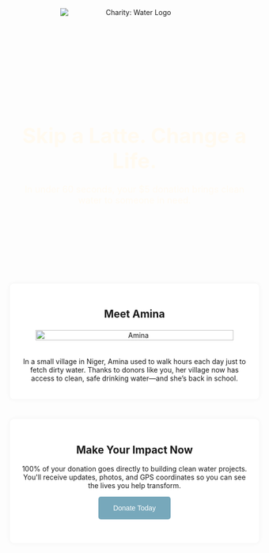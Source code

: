 <!DOCTYPE html>
<html lang="en">
<head>
  <meta charset="UTF-8" />
  <meta name="viewport" content="width=device-width, initial-scale=1.0" />
  <title>Charity: Water - Clean Water for All</title>
  <style>
    @import url('https://fonts.googleapis.com/css2?family=Proxima+Nova:wght@400;600&display=swap');

    body {
      font-family: 'Proxima Nova', sans-serif;
      margin: 0;
      padding: 0;
      line-height: 1.6;
      background-color: #cbccd1;
      color: #333;
      text-align: center;
    }
    .hero {
      background: url('https://cdn2.dropmarkusercontent.com/52043/f93e3e41ad73898b3bc58408a417cbb325d500dcd471c474780b90d280c110bf/preview/Malawi_2023_CG-9302.jpg?Expires=1751497916&Signature=e5jqQUj6LLn~SrNY7vPKM0fReZML8WfsZtM~tBzp9WIwp0YAmxYx88QbSVEuw2W8DMxgiZHwWwgCuEyFPJThUVZPtCYao3XKWY4ol4cIKrnZ95PlqXyMzeRbPJGDqVBXMdujHDhjPw4ekhtHTOKoffEhXUEQQfIe~6zAaS2WvfS-HaKOVZx4kX7cCkuJPuUouD8K1AEHCkMrzXonIufFUZ4PMlzkbpyUW6j0u2Cek6D8wqKdASaGm~W2ABpQPjkrJYktZs46i9uFToe3SP0pH5JsWTfsqZujLG94xA5kRf7c1~b8WDHq2Z~ckxfEl6PIXKn1RTZqvfisuA6rBHKINA__&Key-Pair-Id=APKAITQYWVEN757ZA4KQ') no-repeat center center/cover;
      color: #fffaf0;
      padding: 100px 20px;
      position: relative;
    }
    .hero::after {
      content: "";
      position: absolute;
      top: 0;
      left: 0;
      width: 100%;
      height: 100%;
      background-color: rgba(0, 0, 0, 0.5);
      z-index: 0;
    }
    .hero-content {
      position: relative;
      z-index: 1;
      max-width: 800px;
      margin: 0 auto;
      text-align: center;
      
    }
    .header-logo {
      max-width: 300px;
      margin-bottom: 40px;
      display: block;
      margin-left: auto;
      margin-right: auto;
      margin-bottom: auto;
      margin-top: auto;
    }
    .hero h1 {
      font-size: 3em;
      margin-bottom: 0.5em;
    }
    .hero p {
      font-size: 1.3em;
    }
    .story, .cta {
      max-width: 800px;
      margin: 40px auto;
      padding: 20px;
      background-color: white;
      border-radius: 8px;
      box-shadow: 0 0 10px rgba(0,0,0,0.05);
      text-align: center;
    }
    .impact-content {
      display: flex;
      flex-direction: column;
      align-items: center;
      gap: 20px;
      margin-top: 20px;
    }
    .impact-image {
      max-width: 400px;
      width: 100%;
      height: auto;
      border-radius: 0px;
      display: block;
      margin-left: auto;
      margin-right: auto;
    }
    .cta button {
      background-color: #77a8bb;
      color: white;
      border: none;
      padding: 15px 30px;
      font-size: 1em;
      border-radius: 5px;
      cursor: pointer;
      transition: background-color 0.3s ease;
      margin-bottom: 2em;
    }
    .cta button:hover {
      background-color: #528ea5;
    }
  </style>
</head>
<body>
  <header><img src="https://i.shgcdn.com/cb48338e-6d51-4a28-82e0-51dfdded6c43/-/format/auto/-/preview/3000x3000/-/quality/lighter/" alt="Charity: Water Logo" class="header-logo"></header> 

  <section class="hero">
    <div class="hero-content">
      <h1>Skip a Latte. Change a Life.</h1>
      <p>In under 60 seconds, your $5 donation brings clean water to someone in need.</p>
    </div>
  </section>

  <section class="story">
    <h2>Meet Amina</h2>
    <div class="impact-content">
      <img
        src="https://neverthirstwater.org/wp-content/uploads/2024/09/Screen_Shot_2022-06-06_at_2.28.31_PM-1024x526.png"
        alt="Amina"
        class="impact-image"
      >
      <p>In a small village in Niger, Amina used to walk hours each day just to fetch dirty water. Thanks to donors like you, her village now has access to clean, safe drinking water—and she’s back in school.</p>
    </div>
  </section>

  <section class="cta">
    <h2>Make Your Impact Now</h2>
    <p>100% of your donation goes directly to building clean water projects. You'll receive updates, photos, and GPS coordinates so you can see the lives you help transform.</p>
    <button>Donate Today</button>
  </section>

</body>
</html>

